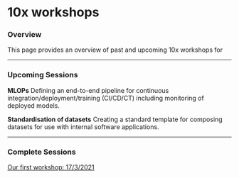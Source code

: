 # **10x workshops**

### Overview
This page provides an overview of past and upcoming 10x workshops for 

___

### Upcoming Sessions

**MLOPs** Defining an end-to-end pipeline for continuous integration/deployment/training (CI/CD/CT) including
monitoring of deployed models.

**Standardisation of datasets** Creating a standard template for composing datasets for use with internal software 
applications.

___

### Complete Sessions
<a href="/blogs/20210317-10x-Workshop1.html"> Our first workshop: 17/3/2021 </a>
